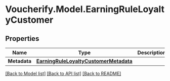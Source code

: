 # Voucherify.Model.EarningRuleLoyaltyCustomer

## Properties

Name | Type | Description | Notes
------------ | ------------- | ------------- | -------------
**Metadata** | [**EarningRuleLoyaltyCustomerMetadata**](EarningRuleLoyaltyCustomerMetadata.md) |  | [optional] 

[[Back to Model list]](../README.md#documentation-for-models) [[Back to API list]](../README.md#documentation-for-api-endpoints) [[Back to README]](../README.md)

